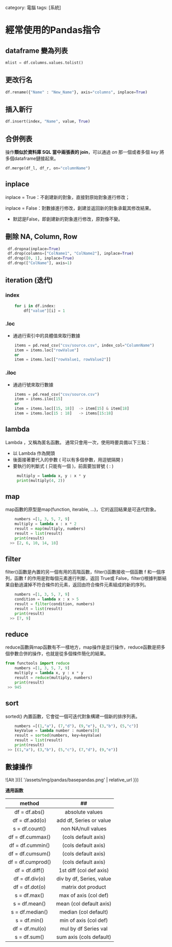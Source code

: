 category: 電腦
tags: [系統]

# 經常使用的Pandas指令

## dataframe 變為列表

```python
mlist = df.columns.values.tolist()
```

## 更改行名

```python
df.rename({"Name" : "New_Name"}, axis="columns", inplace=True)
```

## 插入新行

```python
df.insert(index, "Name", value, True)
```

## 合併例表

操作**類似於資料庫 SQL 當中兩張表的 join**，可以通過 *on* 那一個或者多個 *key* 將多個dataframe鏈接起來。

```python
df.merge(df_l, df_r, on="columnName")
```

## inplace

inplace = True：不創建新的對象，直接對原始對象進行修改；
  
​inplace = False：對數據進行修改，創建並返回新的對象承載其修改結果。
 
  - 默認是False，即創建新的對象進行修改，原對像不變。


## 刪除 NA, Column, Row

```python
 df.dropna(inplace=True)
 df.drop(columns=["ColName1", "ColName2"], inplace=True)
 df.drop([0, 1], inplace=True)
 df.drop(["ColName"], axis=1)
```

## iteration (迭代)

###  **index**
   
```python
    for i in df.index:
        df["value"][i] = 1
```

### **.loc** 

 - 通過行索引中的具體值來取行數據 
 
   
```python 
    items = pd.read_csv("csv/source.csv", index_col="ColumnName")
    item = items.loc["rowValue"]
    or
    item = items.loc[["rowValue1, rowValue2"]]
```

###  **.iloc**

 - 通過行號來取行數據
    
```python
    items = pd.read_csv("csv/source.csv")
    item = items.iloc[15]
    or
    item = items.loc[[15, 18]]  -> item[15] & item[18]
    item = items.loc[15 : 18]   -> items[15:18]
```
 
## lambda

Lambda ，又稱為匿名函數。 通常只會用一次，使用時要具備以下三點：

  - 以 Lambda 作為開頭
  - 後面接著要代入的參數 ( 可以有多個參數，用逗號隔開 )
  - 要執行的判斷式 ( 只能有一個 )，前面要加冒號 ( : )
  
```python
     multiply = lambda x, y : x * y
     print(multiply(4, 2))
```
  
## map

map函數的原型是map(function, iterable, …)，它的返回結果是可迭代對象。

```python
    numbers =[1, 3, 5, 7, 9]
    multiply = lambda x : x * 2
    result = map(multiply, numbers)
    result = list(result)
    print(result)
  >> [2, 6, 10, 14, 18]
```

## filter

filter()函數是內置的另一個有用的高階函數，filter()函數接收一個函數 f 和一個序列，函數 f 的作用是對每個元素進行判斷，返回 True或 False，filter()根據判斷結果自動過濾掉不符合條件的元素，返回由符合條件元素組成的新的序列。

```python
    numbers =[1, 3, 5, 7, 9]
    condition = lambda x : x > 5
    result = filter(condition, numbers)
    result = list(result)
    print(result)
  >> [7, 9]   
```

## reduce

reduce函數與map函數有不一樣地方，map操作是並行操作，reduce函數是把多個參數合併的操作，也就是從多個條件簡化的結果。

```python
from functools import reduce
    numbers =[1, 3, 5, 7, 9]
    multiply = lambda x, y : x * y
    result = reduce(multiply, numbers)
    print(result)
 >> 945
```

## sort

sorted() 內置函數，它會從一個可迭代對象構建一個新的排序列表。

```python
    numbers =[(1,"a"), (7,"d"), (9,"e"), (3,"b"), (5,"c")]
    keyValue = lambda number : numbers[0]
    result = sorted(numbers, key=keyValue)
    result = list(result)
    print(result)
 >> [(1,"a"), (3,"b"), (5,"c"), (7,"d"), (9,"e")]
```

## 數據操作

![Alt ]({{ '/assets/img/pandas/basepandas.png' | relative_url }})

**通用函数**

| method |## |
|:---:|:---:|
|df = df.abs()|absolute values|
|df = df.add(o)|add df, Series or value|
|s = df.count()|non NA/null values|
|df = df.cummax()|(cols default axis)|
|df = df.cummin()|(cols default axis)|
|df = df.cumsum()|(cols default axis)|
|df = df.cumprod()|(cols default axis)|
|df = df.diff()|1st diff (col def axis)|
|df = df.div(o)|div by df, Series, value|
|df = df.dot(o)|matrix dot product|
|s = df.max()|max of axis (col def)|
|s = df.mean()|mean (col default axis)|
|s = df.median()|median (col default)|
|s = df.min()|min of axis (col def)|
|df = df.mul(o)|mul by df Series val|
|s = df.sum()|sum axis (cols default)|








